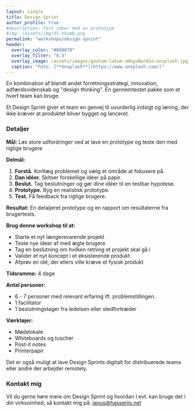 ```yaml
---
layout: single
title: Design Sprint
author_profile: true
#description: Test ideer med en prototype
#img: /assets/img/ds-thumb.png
permalink: "workshops/design-sprint"
header:
  overlay_color: "#899878"
  overlay_filter: "0.5"
  overlay_image: /assets/images/gautam-lakum-uHGgvNwrW2o-unsplash.jpg
  caption: "Foto: [**Unsplash**](https://www.unsplash.com/)"
---
```


En kombination af blandt andet forretningsstrategi, innovation, adfærdsvidenskab og "design thinking". En gennemtestet pakke som et hvert team kan bruge.

Et Design Sprint giver et team en genvej til uvurderlig indsigt og læring, der ikke kræver at produktet bliver bygget og lanceret.

<!-- <div  class="img_row">
<img  class="col one left"  src="{{ site.baseurl }}/assets/img/ds-bp-2.jpg"  alt="Post-it notes on a table"/>
<img  class="col one left"  src="{{ site.baseurl }}/assets/img/ds-bp-4.jpg"  alt="A room with white boards"  />
<img  class="col one left"  src="{{ site.baseurl }}/assets/img/ds-bp-3.jpg"  alt="Putting post-it notes on the window"  />
</div>
<div class="col three caption">
    Billeder fra Design Sprint med CREY Games
</div> -->

### Detaljer

**Mål:** Løs store udfordringer ved at lave en prototype og teste den med rigtige brugere

**Delmål:**

1.  **Forstå.** Kortlæg problemet og vælg et område at fokusere på.
2.  **Dan idéer.** Skitser forskellige idéer på papir.
3.  **Beslut.** Tag beslutninger og gør dine idéer til en testbar hypotese.
4.  **Prototype.** Byg en realistisk prototype.
5.  **Test.** Få feedback fra rigtige brugere.

**Resultat:** En detaljeret prototype og en rapport om resultaterne fra brugertests.

**Brug denne workshop til at:**

- Starte et nyt længerevarende projekt
- Teste nye ideer af med ægte brugere
- Tag en beslutning om hvilken retning et projekt skal gå i
- Valider et nyt koncept i et eksisterende produkt
- Afprøv en idé, der ellers ville kræve et fysisk produkt

**Tidsramme:** 4 dage

**Antal personer:**

- 6 - 7 personer med relevant erfaring ift. problemstillingen.
- 1 facilitator
- 1 beslutningstager fra ledelsen eller stedfortræder

**Værktøjer:**

- Mødelokale
- Whiteboards og tuscher
- Post-it notes
- Printerpapir

Det er også muligt at lave Design Sprints digitalt for distribuerede teams eller andre der arbejder remotely.

### Kontakt mig

Vil du gerne høre mere om Design Sprint og hvordan I evt. kan bruge det i din virksomhed, så kontakt mig på: <a  href="mailto:janus@hasseriis.net">janus@hasseriis.net</a>
